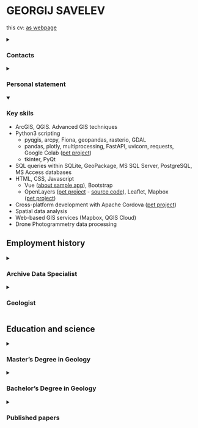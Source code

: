 <html>
<head>
<meta charset="utf-8">
<link rel="stylesheet" href="style.css">
</head>

# GEORGIJ SAVELEV

this cv: [as webpage](https://savelevgeo.github.io/SavelevGeo/)

<details class="contacts" id="contacts">
<summary><h3>Contacts</h3></summary>

* [savelevgeo.post@gmail.com](mailto:savelevgeo.post@gmail.com)
* [+79533473027](https://t.me/+79533473027)
* [Personal Website (Notion)][notion]
* [Xing][xing]

</details>

<details id="personal_statement">
<summary><h3>Personal statement</h3></summary>

Motivated and experienced GIS professional with technical knowledge in ESRI ArcGIS and QGIS. Specializing in the development of web GIS solutions for geological projects, I am a Database Specialist skilled in collecting and analyzing geospatial data using advanced Geographic Information Systems (GIS) techniques.

I optimize the process by scripting in Python/VBA and running SQL queries for data tracking and geographic data manipulation. With five years of experience in the field, I have successfully completed numerous projects and delivered high-quality results, integrating GIS into geology.

</details>

<details open>
<summary><h3>Key skils</h3></summary>

* ArcGIS, QGIS. Advanced&nbsp;GIS&nbsp;techniques
* Python3 scripting
    * pyqgis, arcpy, Fiona, geopandas, rasterio, GDAL
    * pandas, plotly, multiprocessing, FastAPI, uvicorn, requests, Google&nbsp;Colab ([pet&nbsp;project][ics_lookup])
    * tkinter, PyQt
* SQL queries within SQLite, GeoPackage, MS&nbsp;SQL&nbsp;Server, PostgreSQL, MS&nbsp;Access&nbsp;databases
* HTML, CSS, Javascript
    * Vue ([about&nbsp;sample&nbsp;app][about_gisogd]), Bootstrap
    * OpenLayers ([pet&nbsp;project][budiswebgeoref] - [source&nbsp;code][budiswebgeoref_sourcecode]), Leaflet, Mapbox ([pet&nbsp;project][geovacanciesmap])
* Cross-platform development with Apache&nbsp;Cordova ([pet&nbsp;project][ghandy])
* Spatial data analysis
* Web-based GIS services (Mapbox, QGIS Cloud)
* Drone Photogrammetry data processing

</details>

## Employment history

<details>
<summary><h3>Archive Data Specialist</h3></summary>

[Polyus][polyus] (Polyus Geoservice) &mdash; from 15.06.2022 to 15.03.2024

* Implemented efficient data retrieval techniques to manage and organize geological research and literature data, resulting in a 45% reduction in search time for geologists
* Utilized ArcGIS-ESRI to analyze archive data for specified areas, showcasing GIS experience.
* Leveraged problem-solving skills and communication abilities to design visually appealing cartographic products, incorporating web-scraping and APIs for geographic data retrieval.
* Collaborated with a team, utilizing GIS expertise to enhance the data request process by creating user-friendly QGIS plugins and python scripts.
* Utilized GIS experience to create user-friendly database templates, manage geospatial data, and prepare basemaps for field data collection using Qfield.
* Offered expert guidance to field geologists in Qfield and QGIS, facilitating precise geospatial data manipulation, cartographic outputs, and calculated rasters.
* Employed GIS software to accurately model drainage basins, utilizing geospatial applications for dataset creation and clear communication of results.

</details>

<details>
<summary><h3>Geologist</h3></summary>

[Geological Research Institute (VSEGEI)][vsegei], Methodic dep. (Saint-Petersburg, Russia), field work in Magadan region (north-eastern Asia) &mdash; from 01.11.2016 to 15.06.2022

* Conducted detailed analysis of remote sensing data, with a focus on satellite data, utilizing Python scripts for optimized work. Developed a standalone app, employing Python, to generate weather messages for SMS transmission to satellite phones.
* Demonstrated expertise in spatial analysis and cartography by creating and preparing various maps in ArcGIS and QGIS.
* Methodically organized and managed the GIS database, utilizing SQL for data storage.
* Proficient in Python for data analysis, utilizing it to enhance efficiency and accuracy
* Utilized CorelDraw, GIMP, and Inkscape for graphics creation
* Methodically organized data stored in MS Access databases using SQL, in Excel and Word documents with Python.
* Troubleshooting topology errors. Trained and consulted colleagues on GIS database management. Utilized 3D-visualization. Created technical reports.

</details>

## Education and science

<details>
<summary><h3>Master’s Degree in Geology</h3></summary>
   
[St. Petersburg state university, Institute of Earth sciences][spbu], Regional geology dep. &mdash; from 01.10.2016 to 15.06.2018
</details>

<details>
<summary><h3>Bachelor’s Degree in Geology</h3></summary>
   
[St. Petersburg state university, Institute of Earth sciences][spbu], Regional geology dep. &mdash; from 01.10.2012 to 15.06.2016
</details>

<details>
<summary><h3>Published papers</h3></summary>

* M. A. Shishkin (VSEGEI), S. I. Shkarubo (JSC MAGE),
A. G. Konnov, G. V. Savel'ev (VSEGEI). Tectonics of the Polar Urals – Novaya Zemlya fold belts // [Regional Geology and Metallogeny, 2021. – № 86. – P. 5–10. – DOI: 10.52349/0869-7892_2021_86_05–10][vsegei_paper]
* Saldin V., Konnov Artem, Saveliev Georgiy. The Lower Permian Marine Succession of Pay-Khoy: Correlations and Problems in Stratigraphy // [Sedimentary Earth Systems: Stratigraphy, Geochronology, Petroleum Resources. PROCEEDINGS Kazan Golovkinsky Stratigraphic Meeting, 2019. – P. 218–222. – DOI: 10.26352/D924F5037][kazan_paper]

</details>

</html>

[notion]: https://savelevgeo.notion.site/GEORGIJ-SAVELEV-6a3dd718ea0a4fb5b68941b5442fb678?pvs=4
[xing]: https://www.xing.com/profile/Georgii_Savelev/web_profiles
[about_gisogd]: https://www.notion.so/savelevgeo/58c9ade28857400586f03edd1f9b3a19?v=9953fe4674f8466398ce99afe3ce26ac
[budiswebgeoref]: https://bugiswebgeoref.netlify.app/
[budiswebgeoref_sourcecode]: https://github.com/SavelevGeo/SelfGeoRef
[ics_lookup]: https://github.com/SavelevGeo/ics_lookup
[geovacanciesmap]: https://savelevgeo.github.io/geovacancies-map/
[ghandy]: https://github.com/SavelevGeo/ghandy
[polyus]: https://polyus.com/en/
[vsegei]: https://vsegei.ru/en/
[spbu]: https://earth.spbu.ru/en/
[kazan_paper]: https://kpfu.ru/portal/docs/F_206914532/E_BOOK_D924_Proceedings.Kazan.pdf
[vsegei_paper]: https://karpinskyinstitute.ru/ru/public/reggeology_met/content/2021/86/86_01.pdf

